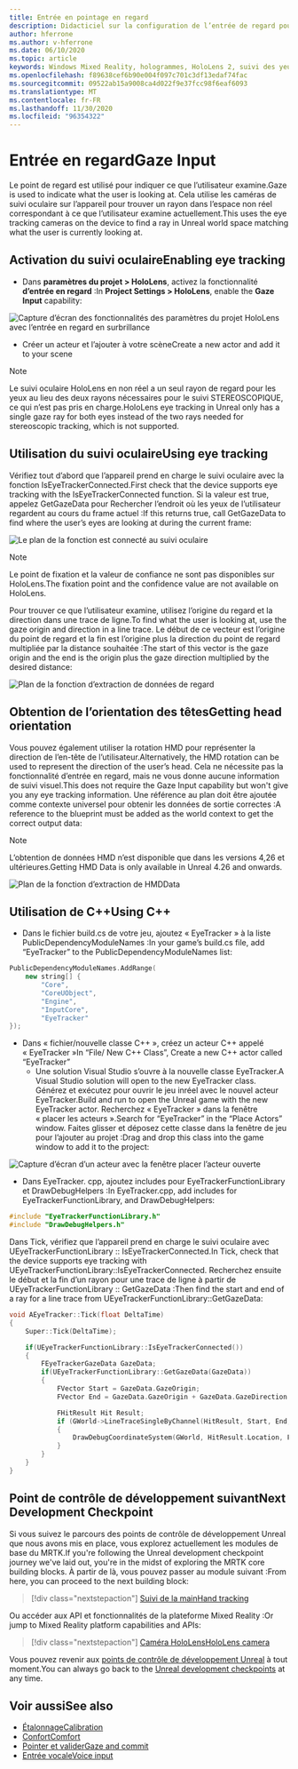 ```yaml
---
title: Entrée en pointage en regard
description: Didacticiel sur la configuration de l’entrée de regard pour HoloLens et le moteur inréel
author: hferrone
ms.author: v-hferrone
ms.date: 06/10/2020
ms.topic: article
keywords: Windows Mixed Reality, hologrammes, HoloLens 2, suivi des yeux, entrée de regard, affichage monté en tête, moteur non réel, casque de réalité mixte, casque de réalité mixte, casque de réalité virtuelle
ms.openlocfilehash: f89638cef6b90e004f097c701c3df13edaf74fac
ms.sourcegitcommit: 09522ab15a9008ca4d022f9e37fcc98f6eaf6093
ms.translationtype: MT
ms.contentlocale: fr-FR
ms.lasthandoff: 11/30/2020
ms.locfileid: "96354322"
---
```

# <a name="gaze-input"></a><span data-ttu-id="15e8c-104">Entrée en regard</span><span class="sxs-lookup"><span data-stu-id="15e8c-104">Gaze Input</span></span>

<span data-ttu-id="15e8c-105">Le point de regard est utilisé pour indiquer ce que l’utilisateur examine.</span><span class="sxs-lookup"><span data-stu-id="15e8c-105">Gaze is used to indicate what the user is looking at.</span></span>  <span data-ttu-id="15e8c-106">Cela utilise les caméras de suivi oculaire sur l’appareil pour trouver un rayon dans l’espace non réel correspondant à ce que l’utilisateur examine actuellement.</span><span class="sxs-lookup"><span data-stu-id="15e8c-106">This uses the eye tracking cameras on the device to find a ray in Unreal world space matching what the user is currently looking at.</span></span>

## <a name="enabling-eye-tracking"></a><span data-ttu-id="15e8c-107">Activation du suivi oculaire</span><span class="sxs-lookup"><span data-stu-id="15e8c-107">Enabling eye tracking</span></span>

- <span data-ttu-id="15e8c-108">Dans **paramètres du projet > HoloLens**, activez la fonctionnalité **d’entrée en regard** :</span><span class="sxs-lookup"><span data-stu-id="15e8c-108">In **Project Settings > HoloLens**, enable the **Gaze Input** capability:</span></span>

![Capture d’écran des fonctionnalités des paramètres du projet HoloLens avec l’entrée en regard en surbrillance](images/unreal-gaze-img-01.png)

- <span data-ttu-id="15e8c-110">Créer un acteur et l’ajouter à votre scène</span><span class="sxs-lookup"><span data-stu-id="15e8c-110">Create a new actor and add it to your scene</span></span>

> [!NOTE] 
> <span data-ttu-id="15e8c-111">Le suivi oculaire HoloLens en non réel a un seul rayon de regard pour les yeux au lieu des deux rayons nécessaires pour le suivi STEREOSCOPIQUE, ce qui n’est pas pris en charge.</span><span class="sxs-lookup"><span data-stu-id="15e8c-111">HoloLens eye tracking in Unreal only has a single gaze ray for both eyes instead of the two rays needed for stereoscopic tracking, which is not supported.</span></span>

## <a name="using-eye-tracking"></a><span data-ttu-id="15e8c-112">Utilisation du suivi oculaire</span><span class="sxs-lookup"><span data-stu-id="15e8c-112">Using eye tracking</span></span>

<span data-ttu-id="15e8c-113">Vérifiez tout d’abord que l’appareil prend en charge le suivi oculaire avec la fonction IsEyeTrackerConnected.</span><span class="sxs-lookup"><span data-stu-id="15e8c-113">First check that the device supports eye tracking with the IsEyeTrackerConnected function.</span></span>  <span data-ttu-id="15e8c-114">Si la valeur est true, appelez GetGazeData pour Rechercher l’endroit où les yeux de l’utilisateur regardent au cours du frame actuel :</span><span class="sxs-lookup"><span data-stu-id="15e8c-114">If this returns true, call GetGazeData to find where the user’s eyes are looking at during the current frame:</span></span>

![Le plan de la fonction est connecté au suivi oculaire](images/unreal-gaze-img-02.png)

> [!NOTE]
> <span data-ttu-id="15e8c-116">Le point de fixation et la valeur de confiance ne sont pas disponibles sur HoloLens.</span><span class="sxs-lookup"><span data-stu-id="15e8c-116">The fixation point and the confidence value are not available on HoloLens.</span></span>

<span data-ttu-id="15e8c-117">Pour trouver ce que l’utilisateur examine, utilisez l’origine du regard et la direction dans une trace de ligne.</span><span class="sxs-lookup"><span data-stu-id="15e8c-117">To find what the user is looking at, use the gaze origin and direction in a line trace.</span></span>  <span data-ttu-id="15e8c-118">Le début de ce vecteur est l’origine du point de regard et la fin est l’origine plus la direction du point de regard multipliée par la distance souhaitée :</span><span class="sxs-lookup"><span data-stu-id="15e8c-118">The start of this vector is the gaze origin and the end is the origin plus the gaze direction multiplied by the desired distance:</span></span>

![Plan de la fonction d’extraction de données de regard](images/unreal-gaze-img-03.png)

## <a name="getting-head-orientation"></a><span data-ttu-id="15e8c-120">Obtention de l’orientation des têtes</span><span class="sxs-lookup"><span data-stu-id="15e8c-120">Getting head orientation</span></span>

<span data-ttu-id="15e8c-121">Vous pouvez également utiliser la rotation HMD pour représenter la direction de l’en-tête de l’utilisateur.</span><span class="sxs-lookup"><span data-stu-id="15e8c-121">Alternatively, the HMD rotation can be used to represent the direction of the user’s head.</span></span>  <span data-ttu-id="15e8c-122">Cela ne nécessite pas la fonctionnalité d’entrée en regard, mais ne vous donne aucune information de suivi visuel.</span><span class="sxs-lookup"><span data-stu-id="15e8c-122">This does not require the Gaze Input capability but won't give you any eye tracking information.</span></span>  <span data-ttu-id="15e8c-123">Une référence au plan doit être ajoutée comme contexte universel pour obtenir les données de sortie correctes :</span><span class="sxs-lookup"><span data-stu-id="15e8c-123">A reference to the blueprint must be added as the world context to get the correct output data:</span></span>

> [!NOTE]
> <span data-ttu-id="15e8c-124">L’obtention de données HMD n’est disponible que dans les versions 4,26 et ultérieures.</span><span class="sxs-lookup"><span data-stu-id="15e8c-124">Getting HMD Data is only available in Unreal 4.26 and onwards.</span></span>

![Plan de la fonction d’extraction de HMDData](images/unreal-gaze-img-04.png)

## <a name="using-c"></a><span data-ttu-id="15e8c-126">Utilisation de C++</span><span class="sxs-lookup"><span data-stu-id="15e8c-126">Using C++</span></span> 

- <span data-ttu-id="15e8c-127">Dans le fichier build.cs de votre jeu, ajoutez « EyeTracker » à la liste PublicDependencyModuleNames :</span><span class="sxs-lookup"><span data-stu-id="15e8c-127">In your game’s build.cs file, add “EyeTracker” to the PublicDependencyModuleNames list:</span></span>

```cpp
PublicDependencyModuleNames.AddRange(
    new string[] {
        "Core",
        "CoreUObject",
        "Engine",
        "InputCore",
        "EyeTracker"
});
```

- <span data-ttu-id="15e8c-128">Dans « fichier/nouvelle classe C++ », créez un acteur C++ appelé « EyeTracker »</span><span class="sxs-lookup"><span data-stu-id="15e8c-128">In “File/ New C++ Class”, Create a new C++ actor called “EyeTracker”</span></span>
    - <span data-ttu-id="15e8c-129">Une solution Visual Studio s’ouvre à la nouvelle classe EyeTracker.</span><span class="sxs-lookup"><span data-stu-id="15e8c-129">A Visual Studio solution will open to the new EyeTracker class.</span></span> <span data-ttu-id="15e8c-130">Générez et exécutez pour ouvrir le jeu inréel avec le nouvel acteur EyeTracker.</span><span class="sxs-lookup"><span data-stu-id="15e8c-130">Build and run to open the Unreal game with the new EyeTracker actor.</span></span>  <span data-ttu-id="15e8c-131">Recherchez « EyeTracker » dans la fenêtre « placer les acteurs ».</span><span class="sxs-lookup"><span data-stu-id="15e8c-131">Search for “EyeTracker” in the “Place Actors” window.</span></span>  <span data-ttu-id="15e8c-132">Faites glisser et déposez cette classe dans la fenêtre de jeu pour l’ajouter au projet :</span><span class="sxs-lookup"><span data-stu-id="15e8c-132">Drag and drop this class into the game window to add it to the project:</span></span>

![Capture d’écran d’un acteur avec la fenêtre placer l’acteur ouverte](images/unreal-gaze-img-06.png)

- <span data-ttu-id="15e8c-134">Dans EyeTracker. cpp, ajoutez includes pour EyeTrackerFunctionLibrary et DrawDebugHelpers :</span><span class="sxs-lookup"><span data-stu-id="15e8c-134">In EyeTracker.cpp, add includes for EyeTrackerFunctionLibrary, and DrawDebugHelpers:</span></span>

```cpp
#include "EyeTrackerFunctionLibrary.h"
#include "DrawDebugHelpers.h"
```

<span data-ttu-id="15e8c-135">Dans Tick, vérifiez que l’appareil prend en charge le suivi oculaire avec UEyeTrackerFunctionLibrary :: IsEyeTrackerConnected.</span><span class="sxs-lookup"><span data-stu-id="15e8c-135">In Tick, check that the device supports eye tracking with UEyeTrackerFunctionLibrary::IsEyeTrackerConnected.</span></span>  <span data-ttu-id="15e8c-136">Recherchez ensuite le début et la fin d’un rayon pour une trace de ligne à partir de UEyeTrackerFunctionLibrary :: GetGazeData :</span><span class="sxs-lookup"><span data-stu-id="15e8c-136">Then find the start and end of a ray for a line trace from UEyeTrackerFunctionLibrary::GetGazeData:</span></span>

```cpp
void AEyeTracker::Tick(float DeltaTime)
{
    Super::Tick(DeltaTime);

    if(UEyeTrackerFunctionLibrary::IsEyeTrackerConnected())
    {
        FEyeTrackerGazeData GazeData;
        if(UEyeTrackerFunctionLibrary::GetGazeData(GazeData))
        {
            FVector Start = GazeData.GazeOrigin;
            FVector End = GazeData.GazeOrigin + GazeData.GazeDirection * 100;

            FHitResult Hit Result;
            if (GWorld->LineTraceSingleByChannel(HitResult, Start, End, ECollisionChannel::ECC_Visiblity))
            {
                DrawDebugCoordinateSystem(GWorld, HitResult.Location, FQuat::Identity.Rotator(), 10);
            }
        }
    }
}
```

## <a name="next-development-checkpoint"></a><span data-ttu-id="15e8c-137">Point de contrôle de développement suivant</span><span class="sxs-lookup"><span data-stu-id="15e8c-137">Next Development Checkpoint</span></span>

<span data-ttu-id="15e8c-138">Si vous suivez le parcours des points de contrôle de développement Unreal que nous avons mis en place, vous explorez actuellement les modules de base du MRTK.</span><span class="sxs-lookup"><span data-stu-id="15e8c-138">If you're following the Unreal development checkpoint journey we've laid out, you're in the midst of exploring the MRTK core building blocks.</span></span> <span data-ttu-id="15e8c-139">À partir de là, vous pouvez passer au module suivant :</span><span class="sxs-lookup"><span data-stu-id="15e8c-139">From here, you can proceed to the next building block:</span></span> 

> [!div class="nextstepaction"]
> [<span data-ttu-id="15e8c-140">Suivi de la main</span><span class="sxs-lookup"><span data-stu-id="15e8c-140">Hand tracking</span></span>](unreal-hand-tracking.md)

<span data-ttu-id="15e8c-141">Ou accéder aux API et fonctionnalités de la plateforme Mixed Reality :</span><span class="sxs-lookup"><span data-stu-id="15e8c-141">Or jump to Mixed Reality platform capabilities and APIs:</span></span>

> [!div class="nextstepaction"]
> [<span data-ttu-id="15e8c-142">Caméra HoloLens</span><span class="sxs-lookup"><span data-stu-id="15e8c-142">HoloLens camera</span></span>](unreal-hololens-camera.md)

<span data-ttu-id="15e8c-143">Vous pouvez revenir aux [points de contrôle de développement Unreal](unreal-development-overview.md#2-core-building-blocks) à tout moment.</span><span class="sxs-lookup"><span data-stu-id="15e8c-143">You can always go back to the [Unreal development checkpoints](unreal-development-overview.md#2-core-building-blocks) at any time.</span></span>

## <a name="see-also"></a><span data-ttu-id="15e8c-144">Voir aussi</span><span class="sxs-lookup"><span data-stu-id="15e8c-144">See also</span></span>
* [<span data-ttu-id="15e8c-145">Étalonnage</span><span class="sxs-lookup"><span data-stu-id="15e8c-145">Calibration</span></span>](../../calibration.md)
* [<span data-ttu-id="15e8c-146">Confort</span><span class="sxs-lookup"><span data-stu-id="15e8c-146">Comfort</span></span>](../../design/comfort.md)
* [<span data-ttu-id="15e8c-147">Pointer et valider</span><span class="sxs-lookup"><span data-stu-id="15e8c-147">Gaze and commit</span></span>](../../design/gaze-and-commit.md)
* [<span data-ttu-id="15e8c-148">Entrée vocale</span><span class="sxs-lookup"><span data-stu-id="15e8c-148">Voice input</span></span>](../../out-of-scope/voice-design.md)
